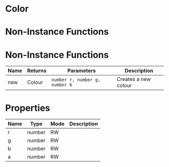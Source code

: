# Color

# Non-Instance Functions

# Non-Instance Functions

| Name | Returns | Parameters | Description |
| ---- | ------- | ---------- | ----------- |
| new | Colour | `number r, number g, number b` | Creates a new colour |

# Properties
| Name | Type | Mode | Description |
| ---- | ---- | ---- | ---- |
| r | number | RW | |
| g | number | RW | |
| b | number | RW | |
| a | number | RW | |